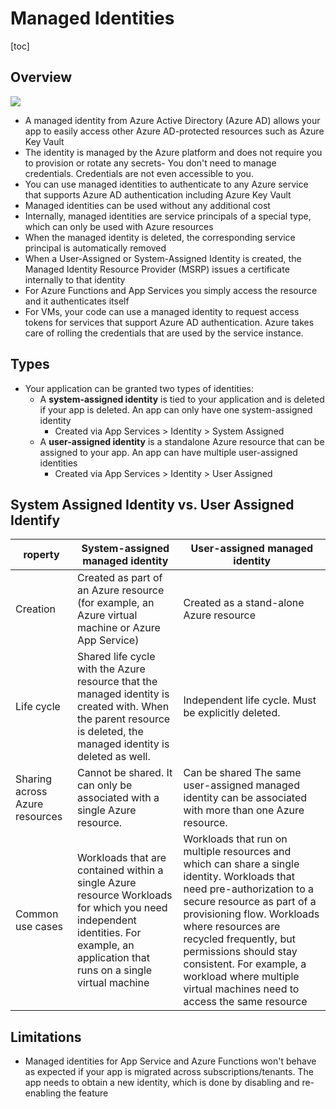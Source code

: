 # Managed Identities



[toc]



## Overview

![](https://docs.microsoft.com/en-us/azure/active-directory/managed-identities-azure-resources/media/overview/azure-managed-identities-examples.png)

- A managed identity from Azure Active Directory (Azure AD) allows your  app to easily access other Azure AD-protected resources such as Azure  Key Vault
- The identity is managed by the Azure platform and does not  require you to provision or rotate any secrets- You don't need to manage credentials. Credentials are not even accessible to you.
- You can use managed identities to authenticate to any Azure service  that supports Azure AD authentication including Azure Key Vault
- Managed identities can be used without any additional cost
- Internally, managed identities are service principals of a special type, which can only be used with Azure resources
- When the managed identity is deleted, the corresponding service principal is automatically removed
- When a User-Assigned or System-Assigned Identity is created, the Managed Identity Resource Provider (MSRP) issues a certificate internally to  that identity
- For Azure Functions and App Services you simply access the resource and it authenticates itself
- For VMs, your code can use a managed identity to request access tokens for  services that support Azure AD authentication. Azure takes care of  rolling the credentials that are used by the service instance.



## Types

- Your application can be granted two types of identities:
  - A **system-assigned identity** is tied to your application and is deleted if your app is deleted. An app can only have one system-assigned identity
    - Created via App Services > Identity > System Assigned
  - A **user-assigned identity** is a standalone Azure resource that can be assigned to your app. An app can have multiple user-assigned identities
    - Created via App Services > Identity > User Assigned



## System Assigned Identity vs. User Assigned Identify



| roperty                        | System-assigned managed identity                             | User-assigned managed identity                               |
| ------------------------------ | ------------------------------------------------------------ | ------------------------------------------------------------ |
| Creation                       | Created as part of an Azure resource (for example, an Azure virtual machine or Azure App Service) | Created as a stand-alone Azure resource                      |
| Life cycle                     | Shared life cycle with the Azure resource that the managed identity is created with.   When the parent resource is deleted, the managed identity is deleted as well. | Independent life cycle.   Must be explicitly deleted.        |
| Sharing across Azure resources | Cannot be shared.   It can only be associated with a single Azure resource. | Can be shared   The same user-assigned managed identity can be associated with more than one Azure resource. |
| Common use cases               | Workloads that are contained within a single Azure resource   Workloads for which you need independent identities.   For example, an application that runs on a single virtual machine | Workloads that run on multiple resources and which can share a single identity.   Workloads that need pre-authorization to a secure resource as part of a provisioning flow.   Workloads where resources are recycled frequently, but permissions should stay consistent.   For example, a workload where multiple virtual machines need to access the same resource |

## Limitations

- Managed identities for App Service and Azure Functions won't behave as  expected if your app is migrated across subscriptions/tenants. The app  needs to obtain a new identity, which is done by disabling and  re-enabling the feature

